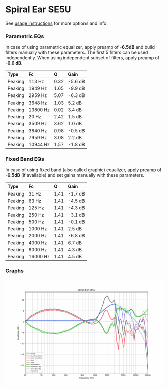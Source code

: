 # Spiral Ear SE5U
See [usage instructions](https://github.com/jaakkopasanen/AutoEq#usage) for more options and info.

### Parametric EQs
In case of using parametric equalizer, apply preamp of **-6.5dB** and build filters manually
with these parameters. The first 5 filters can be used independently.
When using independent subset of filters, apply preamp of **-6.6 dB**.

| Type    | Fc       |    Q | Gain    |
|:--------|:---------|:-----|:--------|
| Peaking | 113 Hz   | 0.32 | -5.6 dB |
| Peaking | 1949 Hz  | 1.65 | -9.9 dB |
| Peaking | 2959 Hz  | 5.07 | -6.3 dB |
| Peaking | 3648 Hz  | 1.03 | 5.2 dB  |
| Peaking | 13800 Hz | 0.02 | 3.4 dB  |
| Peaking | 20 Hz    | 2.42 | 1.5 dB  |
| Peaking | 3509 Hz  | 3.62 | 1.0 dB  |
| Peaking | 3840 Hz  | 0.98 | -0.5 dB |
| Peaking | 7959 Hz  | 3.08 | 2.2 dB  |
| Peaking | 10944 Hz | 1.57 | -1.8 dB |

### Fixed Band EQs
In case of using fixed band (also called graphic) equalizer, apply preamp of **-6.5dB**
(if available) and set gains manually with these parameters.

| Type    | Fc       |    Q | Gain    |
|:--------|:---------|:-----|:--------|
| Peaking | 31 Hz    | 1.41 | -1.7 dB |
| Peaking | 63 Hz    | 1.41 | -4.5 dB |
| Peaking | 125 Hz   | 1.41 | -4.3 dB |
| Peaking | 250 Hz   | 1.41 | -3.1 dB |
| Peaking | 500 Hz   | 1.41 | -0.1 dB |
| Peaking | 1000 Hz  | 1.41 | 2.5 dB  |
| Peaking | 2000 Hz  | 1.41 | -6.8 dB |
| Peaking | 4000 Hz  | 1.41 | 6.7 dB  |
| Peaking | 8000 Hz  | 1.41 | 4.3 dB  |
| Peaking | 16000 Hz | 1.41 | 4.5 dB  |

### Graphs
![](./Spiral%20Ear%20SE5U.png)